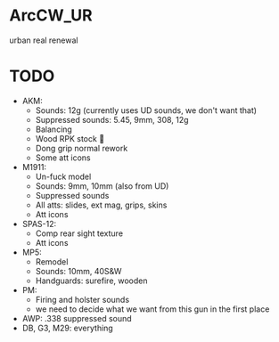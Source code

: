 # ArcCW_UR
urban real  renewal

# TODO
- AKM:
	- Sounds: 12g (currently uses UD sounds, we don't want that)
	- Suppressed sounds: 5.45, 9mm, 308, 12g
	- Balancing
	- Wood RPK stock :pleading_face:
	- Dong grip normal rework
	- Some att icons
- M1911:
	- Un-fuck model
	- Sounds: 9mm, 10mm (also from UD)
	- Suppressed sounds
	- All atts: slides, ext mag, grips, skins
	- Att icons
- SPAS-12:
	- Comp rear sight texture
	- Att icons
- MP5:
	- Remodel
	- Sounds: 10mm, 40S&W
	- Handguards: surefire, wooden
- PM:
	- Firing and holster sounds
	- we need to decide what we want from this gun in the first place
- AWP: .338 suppressed sound
- DB, G3, M29: everything